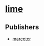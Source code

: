 # [lime](https://pypi.org/project/lime)



## Publishers
- [marcotcr](https://pypi.org/user/marcotcr)

